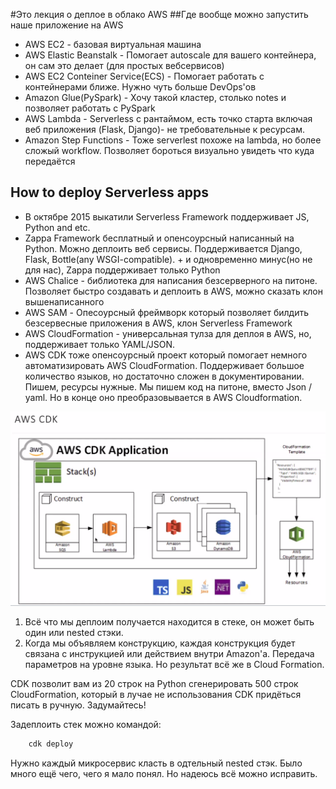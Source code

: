 #Это лекция о деплое в облако AWS
##Где вообще можно запустить наше приложение на AWS
* AWS EC2 - базовая виртуальная машина
* AWS Elastic Beanstalk - Помогает autoscale для вашего контейнера, он сам это делает (для простых вебсервисов)
* AWS EC2 Conteiner Service(ECS) - Помогает работать с контейнерами ближе. Нужно чуть больше DevOps'ов
* Amazon Glue(PySpark) - Хочу такой кластер, столько notes и позволяет работать с PySpark
* AWS Lambda - Serverless с рантаймом, есть точко старта включая веб приложения (Flask, Django)- не требовательные к ресурсам. 
* Amazon Step Functions - Тоже serverlest похоже на lambda, но более сложый workflow. Позволяет бороться визуально увидеть что куда передаётся

## How to deploy Serverless apps
* В октябре  2015 выкатили Serverless Framework поддерживает JS, Python and etc.
* Zappa Framework бесплатный и опенсоурсный написанный на Python. Можно деплоить веб сервисы. Поддерживается Django, Flask, Bottle(any WSGI-compatible). + и одновременно минус(но не для нас), Zappa поддерживает только Python
* AWS Chalice - библиотека для написания безсерверного на питоне. Позволяет быстро создавать и деплоить в AWS, можно сказать клон вышенаписанного
* AWS SAM - Опесоурсный фреймворк который позволяет билдить безсервесные приложения в AWS, клон Serverless Framework
* AWS CloudFormation - универсальная тулза для деплоя в AWS, но, поддерживает только YAML/JSON.
* AWS CDK тоже опенсоурсный проект который помогает немного автоматизировать AWS CloudFormation. Поддерживает большое количество языков, но достаточно сложен в документировании. Пишем, ресурсы нужные. Мы пишем код на питоне, вместо Json / yaml. Но в конце оно преобразовывается в AWS Cloudformation.

![AWS CDK Application](images/AwsCdkApp.png)
1. Всё что мы деплоим получается находится в стеке, он может быть один или nested стэки.
2. Когда мы объявляем конструкцию, каждая конструкция будет связана с инструкцией или действием внутри Amazon'a. Передача параметров на уровне языка. Но результат всё же в Cloud Formation.

CDK позволит вам из 20 строк на Python сгенерировать 500 строк CloudFormation, который в лучае не использования CDK придёться писать в ручную. Задумайтесь!

Задеплоить стек можно командой:
``` bash
    cdk deploy 
```

Нужно каждый микросервис класть в одтельный nested стэк.
Было много ещё чего, чего я мало понял. Но надеюсь всё можно исправить.


